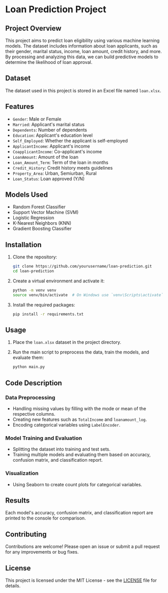 # Loan Prediction Project

## Project Overview
This project aims to predict loan eligibility using various machine learning models. The dataset includes information about loan applicants, such as their gender, marital status, income, loan amount, credit history, and more. By processing and analyzing this data, we can build predictive models to determine the likelihood of loan approval.

## Dataset
The dataset used in this project is stored in an Excel file named `loan.xlsx`.

## Features
- `Gender`: Male or Female
- `Married`: Applicant's marital status
- `Dependents`: Number of dependents
- `Education`: Applicant's education level
- `Self_Employed`: Whether the applicant is self-employed
- `ApplicantIncome`: Applicant's income
- `CoapplicantIncome`: Co-applicant's income
- `LoanAmount`: Amount of the loan
- `Loan_Amount_Term`: Term of the loan in months
- `Credit_History`: Credit history meets guidelines
- `Property_Area`: Urban, Semiurban, Rural
- `Loan_Status`: Loan approved (Y/N)

## Models Used
- Random Forest Classifier
- Support Vector Machine (SVM)
- Logistic Regression
- K-Nearest Neighbors (KNN)
- Gradient Boosting Classifier

## Installation
1. Clone the repository:
    ```sh
    git clone https://github.com/yourusername/loan-prediction.git
    cd loan-prediction
    ```

2. Create a virtual environment and activate it:
    ```sh
    python -m venv venv
    source venv/bin/activate  # On Windows use `venv\Scripts\activate`
    ```

3. Install the required packages:
    ```sh
    pip install -r requirements.txt
    ```

## Usage
1. Place the `loan.xlsx` dataset in the project directory.

2. Run the main script to preprocess the data, train the models, and evaluate them:
    ```sh
    python main.py
    ```

## Code Description
### Data Preprocessing
- Handling missing values by filling with the mode or mean of the respective columns.
- Creating new features such as `TotalIncome` and `loanamount_log`.
- Encoding categorical variables using `LabelEncoder`.

### Model Training and Evaluation
- Splitting the dataset into training and test sets.
- Training multiple models and evaluating them based on accuracy, confusion matrix, and classification report.

### Visualization
- Using Seaborn to create count plots for categorical variables.

## Results
Each model's accuracy, confusion matrix, and classification report are printed to the console for comparison.

## Contributing
Contributions are welcome! Please open an issue or submit a pull request for any improvements or bug fixes.

## License
This project is licensed under the MIT License - see the [LICENSE](LICENSE) file for details.
